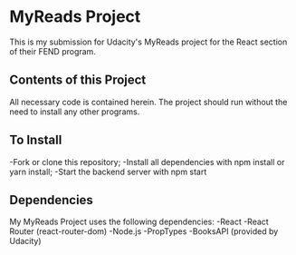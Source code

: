 # MyReads Project

This is my submission for Udacity's MyReads project for the React section of their FEND program.

## Contents of this Project
All necessary code is contained herein.  The project should run without the need to install any other programs.

## To Install
-Fork or clone this repository;
-Install all dependencies with npm install or yarn install;
-Start the backend server with npm start

## Dependencies
My MyReads Project uses the following dependencies:
-React
-React Router (react-router-dom)
-Node.js
-PropTypes
-BooksAPI (provided by Udacity)
